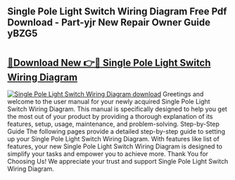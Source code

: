 ## Single Pole Light Switch Wiring Diagram Free Pdf Download - Part-yjr New Repair Owner Guide yBZG5

# <h2><a href="http://dfmtl0.blite.top/?on=Single+Pole+Light+Switch+Wiring+Diagram">🔗Download New 👉🔴 Single Pole Light Switch Wiring Diagram</a></h2>

[![Single Pole Light Switch Wiring Diagram download](https://i.imgur.com/lujVjoI.png)](http://dfmtl0.blite.top/?on=Single+Pole+Light+Switch+Wiring+Diagram)
Greetings and welcome to the user manual for your newly acquired Single Pole Light Switch Wiring Diagram. This manual is specifically designed to help you get the most out of your product by providing a thorough explanation of its features, setup, usage, maintenance, and problem-solving. Step-by-Step Guide The following pages provide a detailed step-by-step guide to setting up your Single Pole Light Switch Wiring Diagram. With features like list of features, your new Single Pole Light Switch Wiring Diagram is designed to simplify your tasks and empower you to achieve more. Thank You for Choosing Us! We appreciate your trust and support Single Pole Light Switch Wiring Diagram.
